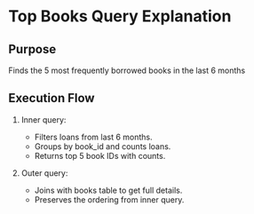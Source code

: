 # Top Books Query Explanation

## Purpose
Finds the 5 most frequently borrowed books in the last 6 months

## Execution Flow
1. Inner query:
   - Filters loans from last 6 months.
   - Groups by book_id and counts loans.
   - Returns top 5 book IDs with counts.

2. Outer query:
   - Joins with books table to get full details.
   - Preserves the ordering from inner query.

